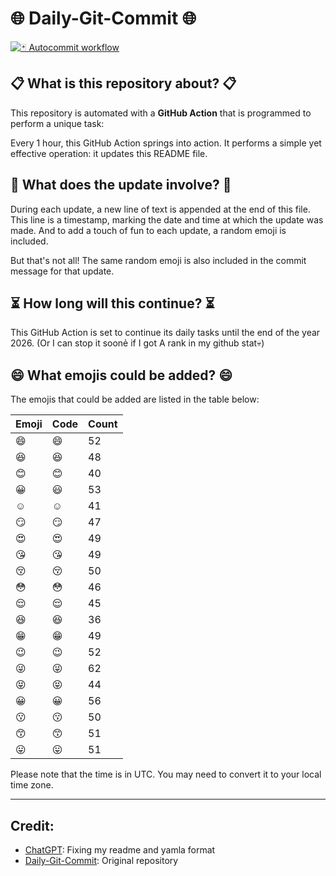# 🌐 Daily-Git-Commit 🌐

[![🃏 Autocommit workflow](https://github.com/kleqing/git-auto-commit/actions/workflows/main.yaml/badge.svg?event=check_run)](https://github.com/kleqing/git-auto-commit/actions/workflows/main.yaml)

## 📋 What is this repository about? 📋

This repository is automated with a **GitHub Action** that is programmed to perform a unique task:

Every 1 hour, this GitHub Action springs into action. It performs a simple yet effective operation: it updates this README file.

## 🔄 What does the update involve? 🔄

During each update, a new line of text is appended at the end of this file. This line is a timestamp, marking the date and time at which the update was made. And to add a touch of fun to each update, a random emoji is included.

But that's not all! The same random emoji is also included in the commit message for that update.

## ⏳ How long will this continue? ⏳

This GitHub Action is set to continue its daily tasks until the end of the year 2026. (Or I can stop it soonẻ if I got A rank in my github stat💀)

## 😄 What emojis could be added? 😄

The emojis that could be added are listed in the table below:

| Emoji | Code | Count |
| --- | --- | --- |
| 😄 | :smile: | 52 |
| 😆 | :laughing: | 48 |
| 😊 | :blush: | 40 |
| 😀 | :smiley: | 53 |
| ☺️ | :relaxed: | 41 |
| 😏 | :smirk: | 47 |
| 😍 | :heart_eyes: | 49 |
| 😘 | :kissing_heart: | 49 |
| 😚 | :kissing_closed_eyes: | 50 |
| 😳 | :flushed: | 46 |
| 😌 | :relieved: | 45 |
| 😆 | :satisfied: | 36 |
| 😁 | :grin: | 49 |
| 😉 | :wink: | 52 |
| 😜 | :stuck_out_tongue_winking_eye: | 62 |
| 😝 | :stuck_out_tongue_closed_eyes: | 44 |
| 😀 | :grinning: | 56 |
| 😗 | :kissing: | 50 |
| 😙 | :kissing_smiling_eyes: | 51 |
| 😛 | :stuck_out_tongue: | 51 |

Please note that the time is in UTC. You may need to convert it to your local time zone.

---

## Credit:

- [ChatGPT](chatgpt.com): Fixing my readme and yamla format
- [Daily-Git-Commit](https://github.com/diegomarty/daily-git-commit): Original repository

